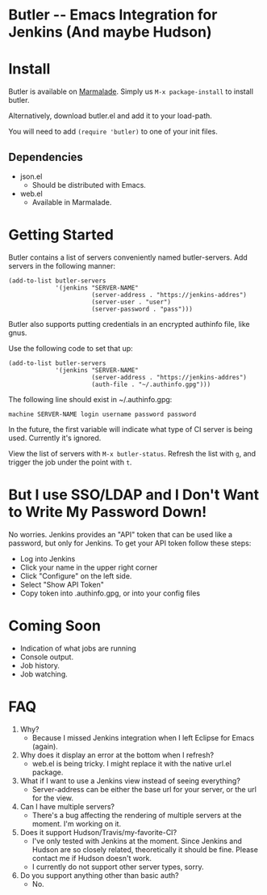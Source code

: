 Butler -- Emacs Integration for Jenkins (And maybe Hudson)
======

Install
=======

Butler is available on [Marmalade](http://marmalade-repo.org/). Simply us `M-x package-install` to install butler.

Alternatively, download butler.el and add it to your load-path.

You will need to add `(require 'butler)`  to one of your init files.

Dependencies
------------

* json.el
    * Should be distributed with Emacs.
* web.el
    * Available in Marmalade.

Getting Started
===============

Butler contains a list of servers conveniently named butler-servers. Add servers in the following manner:

```elisp
(add-to-list butler-servers
             '(jenkins "SERVER-NAME"
                       (server-address . "https://jenkins-addres")
                       (server-user . "user")
                       (server-password . "pass")))
```

Butler also supports putting credentials in an encrypted authinfo file, like gnus.

Use the following code to set that up:

```elisp
(add-to-list butler-servers
             '(jenkins "SERVER-NAME"
                       (server-address . "https://jenkins-addres")
                       (auth-file . "~/.authinfo.gpg")))
```

The following line should exist in ~/.authinfo.gpg:

```
machine SERVER-NAME login username password password
```


In the future, the first variable will indicate what type of CI server is being used. Currently it's ignored.

View the list of servers with `M-x butler-status`. Refresh the list with `g`, and trigger the job under the point with `t`.

But I use SSO/LDAP and I Don't Want to Write My Password Down!
==============================================================

No worries. Jenkins provides an "API" token that can be used like a password, but only for Jenkins. To get your API token follow these steps:

* Log into Jenkins
* Click your name in the upper right corner
* Click "Configure" on the left side.
* Select "Show API Token"
* Copy token into .authinfo.gpg, or into your config files

Coming Soon
===========

* Indication of what jobs are running
* Console output.
* Job history.
* Job watching.


FAQ
===

1. Why?
    * Because I missed Jenkins integration when I left Eclipse for Emacs (again).
2. Why does it display an error at the bottom when I refresh?
    * web.el is being tricky. I might replace it with the native url.el package.
3. What if I want to use a Jenkins view instead of seeing everything?
    * Server-address can be either the base url for your server, or the url for the view.
4. Can I have multiple servers?
    * There's a bug affecting the rendering of multiple servers at the moment. I'm working on it.
5. Does it support Hudson/Travis/my-favorite-CI?
    * I've only tested with Jenkins at the moment. Since Jenkins and Hudson are so closely related, theoretically it should be fine. Please contact me if Hudson doesn't work.
    * I currently do not support other server types, sorry.
6. Do you support anything other than basic auth?
    * No.

